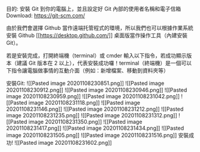 目的: 安裝 Git 到你的電腦上，並且設定好 Git 內部的使用者名稱和電子信箱
Download: https://git-scm.com/

由於我們會選擇 Github 當作遠端托管程式的環境，所以我們也可以根據作業系統安裝 Github  [[https://desktop.github.com/]] 桌面版當作操作工具（內建安裝 Git）。

若是安裝完成，打開終端機（terminal）或 cmder 輸入以下指令，若成功顯示版本（建議 Git 版本在 2 以上），代表安裝成功囉！terminal（終端機）是一個可以下指令讓電腦做事情的互動介面（例如：新增檔案、移動到資料夾等）

安裝Git:
![[Pasted image 20201108230851.png]]
![[Pasted image 20201108230912.png]]
![[Pasted image 20201108230946.png]]
![[Pasted image 20201108230959.png]]
![[Pasted image 20201108231042.png]]
![[Pasted image 20201108231118.png]]
![[Pasted image 20201108231146.png]]
![[Pasted image 20201108231212.png]]
![[Pasted image 20201108231235.png]]
![[Pasted image 20201108231312.png]]
![[Pasted image 20201108231350.png]]
![[Pasted image 20201108231417.png]]
![[Pasted image 20201108231434.png]]
![[Pasted image 20201108231505.png]]
![[Pasted image 20201108231516.png]]
安裝成功!
![[Pasted image 20201108231602.png]]